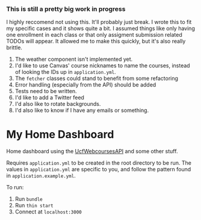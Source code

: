 ### This is still a pretty big work in progress

I highly reccomend not using this. It'll probably just break. I wrote this to fit my specific cases and it shows quite a bit. I assumed things like only having one enrollment in each class or that only assigment submission related TODOs will appear. It allowed me to make this quickly, but it's also really brittle.


1. The weather component isn't implemented yet. 
1. I'd like to use Canvas' course nicknames to name the courses, instead of looking the IDs up in `application.yml`.
1. The `fetcher` classes could stand to benefit from some refactoring
1. Error handling (especially from the API) should be added
1. Tests need to be written.
1. I'd like to add a Twitter feed
1. I'd also like to rotate backgrounds. 
1. I'd also like to know if I have any emails or something. 


# My Home Dashboard
Home dashboard using the [UcfWebcoursesAPI](https://github.com/JackWorden/ucf_canvas_api) and some other stuff. 


Requires `application.yml` to be created in the root directory to be run. The values in `application.yml` are specific to you, and follow the pattern found in `application.example.yml`.


To run: 

1. Run `bundle`
1. Run `thin start`
1. Connect at `localhost:3000`

